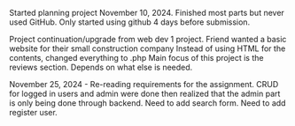 Started planning project November 10, 2024.
Finished most parts but never used GitHub.
Only started using github 4 days before submission.

Project continuation/upgrade from web dev 1 project. Friend wanted a basic website for their small construction company
Instead of using HTML for the contents, changed everything to .php 
Main focus of this project is the reviews section. Depends on what else is needed.


November 25, 2024 - Re-reading requirements for the assignment.
CRUD for logged in users and admin were done then realized that the admin part is only being done through backend.
Need to add search form.
Need to add register user.
